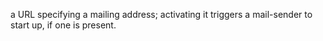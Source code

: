 a URL specifying a mailing address; activating it triggers a mail-sender to start up, if one is present.